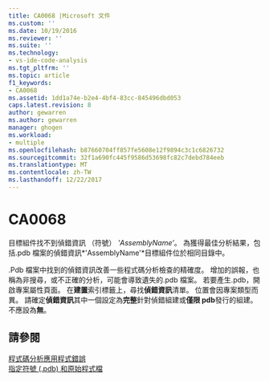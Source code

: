 ```yaml
---
title: CA0068 |Microsoft 文件
ms.custom: ''
ms.date: 10/19/2016
ms.reviewer: ''
ms.suite: ''
ms.technology:
- vs-ide-code-analysis
ms.tgt_pltfrm: ''
ms.topic: article
f1_keywords:
- CA0068
ms.assetid: 1dd1a74e-b2e4-4bf4-83cc-845496dbd053
caps.latest.revision: 8
author: gewarren
ms.author: gewarren
manager: ghogen
ms.workload:
- multiple
ms.openlocfilehash: b87660704ff857fe5608e12f9894c3c1c6826732
ms.sourcegitcommit: 32f1a690fc445f9586d53698fc82c7debd784eeb
ms.translationtype: MT
ms.contentlocale: zh-TW
ms.lasthandoff: 12/22/2017
---
```

# <a name="ca0068"></a>CA0068
目標組件找不到偵錯資訊 （符號） *'AssemblyName'*。 為獲得最佳分析結果，包括.pdb 檔案的偵錯資訊*'AssemblyName'*目標組件位於相同目錄中。  
  
 .Pdb 檔案中找到的偵錯資訊改善一些程式碼分析檢查的精確度。 增加的誤報，也稱為非搜尋，或不正確的分析，可能會導致遺失的.pdb 檔案。 若要產生.pdb，開啟專案屬性頁面。 在**建置**索引標籤上，尋找**偵錯資訊**清單。 位置會因專案類型而異。 請確定**偵錯資訊**其中一個設定為**完整**針對偵錯組建或**僅限 pdb**發行的組建。 不應設為**無**。  
  
## <a name="see-also"></a>請參閱  
 [程式碼分析應用程式錯誤](../code-quality/code-analysis-application-errors.md)   
 [指定符號 (.pdb) 和原始程式檔](../debugger/specify-symbol-dot-pdb-and-source-files-in-the-visual-studio-debugger.md)   
